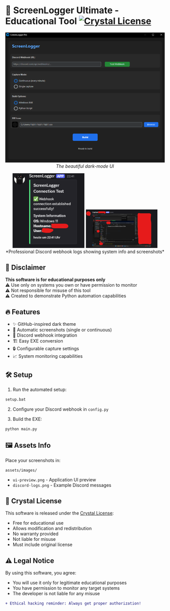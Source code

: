 # 🚀 ScreenLogger Ultimate - Educational Tool [![Crystal License](https://img.shields.io/badge/License-Crystal-blue.svg)](LICENSE)

<div align="center">

![UI Screenshot](assets/images/ui-preview.png)  
*The beautiful dark-mode UI*

<div align="center">
  <img src="assets/images/discord-logs-1.png" width="45%">
  <img src="assets/images/discord-logs-2.png" width="45%">  
</div>
*Professional Discord webhook logs showing system info and screenshots*

</div>

## 📌 Disclaimer
**This software is for educational purposes only**  
⚠️ Use only on systems you own or have permission to monitor  
⚠️ Not responsible for misuse of this tool  
⚠️ Created to demonstrate Python automation capabilities

## 🔥 Features
- ✨ GitHub-inspired dark theme
- 📸 Automatic screenshots (single or continuous)
- 🤖 Discord webhook integration
- 🏗️ Easy EXE conversion
- 🔒 Configurable capture settings
- 📈 System monitoring capabilities

## 🛠️ Setup
1. Run the automated setup:
```bash
setup.bat
```

2. Configure your Discord webhook in `config.py`

3. Build the EXE:
```bash
python main.py
```

## 🖼️ Assets Info
Place your screenshots in:
```
assets/images/
```
- `ui-preview.png` - Application UI preview  
- `discord-logs.png` - Example Discord messages

## 📜 Crystal License
This software is released under the [Crystal License](LICENSE):
- Free for educational use
- Allows modification and redistribution
- No warranty provided
- Not liable for misuse
- Must include original license

## ⚠️ Legal Notice
By using this software, you agree:
- You will use it only for legitimate educational purposes
- You have permission to monitor any target systems
- The developer is not liable for any misuse

```diff
+ Ethical hacking reminder: Always get proper authorization!
